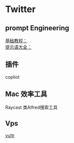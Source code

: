 # Twitter
## prompt Engineering
 [基础教程：](learningprompt.wiki)  
 [提示语大全：](https://prompts.fresns.cn/)
## 插件
copliot
## Mac 效率工具
Raycast 类Alfred搜索工具
## Vps
[vultr](https://www.vultr.com/)
